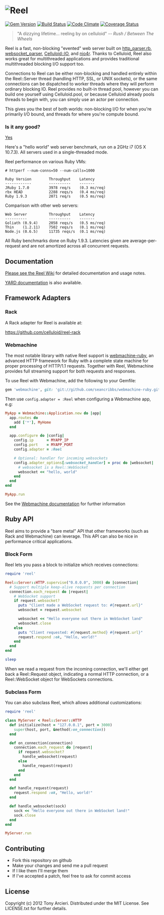 ![Reel](https://github.com/celluloid/reel/raw/master/logo.png)
=======
[![Gem Version](https://badge.fury.io/rb/reel.png)](http://rubygems.org/gems/reel)
[![Build Status](https://secure.travis-ci.org/celluloid/reel.png?branch=master)](http://travis-ci.org/celluloid/reel)
[![Code Climate](https://codeclimate.com/github/celluloid/reel.png)](https://codeclimate.com/github/celluloid/reel)
[![Coverage Status](https://coveralls.io/repos/celluloid/reel/badge.png?branch=master)](https://coveralls.io/r/celluloid/reel)

> "A dizzying lifetime... reeling by on celluloid" _-- Rush / Between The Wheels_

Reel is a fast, non-blocking "evented" web server
built on [http_parser.rb][parser], [websocket_parser][websockets],
[Celluloid::IO][celluloidio], and [nio4r][nio4r]. Thanks to Celluloid,
Reel also works great for multithreaded applications
and provides traditional multithreaded blocking I/O support too.

[parser]: https://github.com/tmm1/http_parser.rb
[websockets]: https://github.com/afcapel/websocket_parser
[celluloidio]: https://github.com/celluloid/celluloid-io
[nio4r]: https://github.com/celluloid/nio4r

Connections to Reel can be either non-blocking and handled entirely within
the Reel::Server thread (handling HTTP, SSL, or UNIX sockets),
or the same connections can be dispatched to worker threads
where they will perform ordinary blocking IO.
Reel provides no built-in thread pool,
however you can build one yourself using Celluloid.pool,
or because Celluloid already pools threads to begin with,
you can simply use an actor per connection.

This gives you the best of both worlds: non-blocking I/O for when you're
primarily I/O bound, and threads for where you're compute bound.

### Is it any good?

[Yes](http://news.ycombinator.com/item?id=3067434)

Here's a "hello world" web server benchmark, run on a 2GHz i7 (OS X 10.7.3).
All servers used in a single-threaded mode.

Reel performance on various Ruby VMs:

```
# httperf --num-conns=50 --num-calls=1000

Ruby Version        Throughput    Latency
------------        ----------    -------
JRuby 1.7.0         3978 req/s    (0.3 ms/req)
rbx HEAD            2288 reqs/s   (0.4 ms/req)
Ruby 1.9.3          2071 req/s    (0.5 ms/req)
```

Comparison with other web servers:

```
Web Server          Throughput    Latency
----------          ----------    -------
Goliath (0.9.4)     2058 reqs/s   (0.5 ms/req)
Thin    (1.2.11)    7502 reqs/s   (0.1 ms/req)
Node.js (0.6.5)     11735 reqs/s  (0.1 ms/req)
```

All Ruby benchmarks done on Ruby 1.9.3. Latencies given are average-per-request
and are not amortized across all concurrent requests.

Documentation
-------------

[Please see the Reel Wiki](https://github.com/celluloid/reel/wiki)
for detailed documentation and usage notes.

[YARD documentation](http://rubydoc.info/github/celluloid/reel/master/frames) is
also available.

Framework Adapters
------------------

### Rack

A Rack adapter for Reel is available at:

https://github.com/celluloid/reel-rack

### Webmachine

The most notable library with native Reel support is
[webmachine-ruby](https://github.com/seancribbs/webmachine-ruby),
an advanced HTTP framework for Ruby with a complete state machine for proper
processing of HTTP/1.1 requests. Together with Reel, Webmachine provides
full streaming support for both requests and responses.

To use Reel with Webmachine, add the following to your Gemfile:

```ruby
gem 'webmachine', git: 'git://github.com/seancribbs/webmachine-ruby.git'
```

Then use `config.adapter = :Reel` when configuring a Webmachine app, e.g:

```ruby
MyApp = Webmachine::Application.new do |app|
  app.routes do
    add ['*'], MyHome
  end

  app.configure do |config|
    config.ip      = MYAPP_IP
    config.port    = MYAPP_PORT
    config.adapter = :Reel

    # Optional: handler for incoming websockets
    config.adapter_options[:websocket_handler] = proc do |websocket|
      # websocket is a Reel::WebSocket
      websocket << "hello, world"
    end
  end
end

MyApp.run
```

See the [Webmachine documentation](http://rubydoc.info/gems/webmachine/frames/file/README.md)
for further information

Ruby API
--------

Reel aims to provide a "bare metal" API that other frameworks (such as Rack
and Webmachine) can leverage. This API can also be nice in performance critical
applications.

### Block Form

Reel lets you pass a block to initialize which receives connections:

```ruby
require 'reel'

Reel::Server::HTTP.supervise("0.0.0.0", 3000) do |connection|
  # Support multiple keep-alive requests per connection
  connection.each_request do |request|
    # WebSocket support
    if request.websocket?
      puts "Client made a WebSocket request to: #{request.url}"
      websocket = request.websocket

      websocket << "Hello everyone out there in WebSocket land"
      websocket.close
    else
      puts "Client requested: #{request.method} #{request.url}"
      request.respond :ok, "Hello, world!"
    end
  end
end

sleep
```

When we read a request from the incoming connection, we'll either get back
a Reel::Request object, indicating a normal HTTP connection, or a
Reel::WebSocket object for WebSockets connections.

### Subclass Form

You can also subclass Reel, which allows additional customizations:

```ruby
require 'reel'

class MyServer < Reel::Server::HTTP
  def initialize(host = "127.0.0.1", port = 3000)
    super(host, port, &method(:on_connection))
  end

  def on_connection(connection)
    connection.each_request do |request|
      if request.websocket?
        handle_websocket(request)
      else
        handle_request(request)
      end
    end
  end

  def handle_request(request)
    request.respond :ok, "Hello, world!"
  end

  def handle_websocket(sock)
    sock << "Hello everyone out there in WebSocket land!"
    sock.close
  end
end

MyServer.run
```

Contributing
------------

* Fork this repository on github
* Make your changes and send me a pull request
* If I like them I'll merge them
* If I've accepted a patch, feel free to ask for commit access

License
-------

Copyright (c) 2012 Tony Arcieri. Distributed under the MIT License. See
LICENSE.txt for further details.
